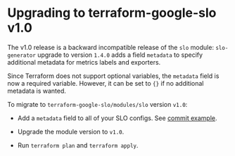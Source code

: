 # Upgrading to terraform-google-slo v1.0

The v1.0 release is a backward incompatible release of the `slo` module:
`slo-generator` upgrade to version `1.4.0` adds a field `metadata` to specify 
additional metadata for metrics labels and exporters.

Since Terraform does not support optional variables, the `metadata` field is now
a required variable. However, it can be set to `{}` if no additional metadata is
wanted.

To migrate to `terraform-google-slo/modules/slo` version `v1.0`:

- Add a `metadata` field to all of your SLO configs. See [commit example](https://github.com/terraform-google-modules/terraform-google-slo/pull/73/commits/272deb39e3794ffc17f9fe42d88f61f2d7d1edfa).

- Upgrade the module version to `v1.0`.

- Run `terraform plan` and `terraform apply`.
